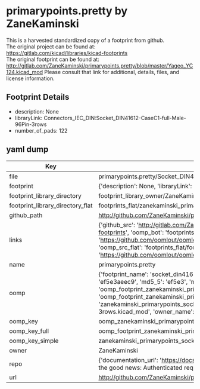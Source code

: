 # primarypoints.pretty by ZaneKaminski  
This is a harvested standardized copy of a footprint from github.  
The original project can be found at:  
https://gitlab.com/kicad/libraries/kicad-footprints  
The original footprint can be found at:
http://gitlab.com/ZaneKaminski/primarypoints.pretty/blob/master/Yageo_YC124.kicad_mod
Please consult that link for additional, details, files, and license information.  
## Footprint Details
* description: None  
* libraryLink: Connectors_IEC_DIN:Socket_DIN41612-CaseC1-full-Male-96Pin-3rows  
* number_of_pads: 122  
## yaml dump  
| Key | Value |  
| --- | --- |  
| file | primarypoints.pretty/Socket_DIN41612-CaseC1-full-Male-96Pin-3rows.kicad_mod |  
| footprint | {'description': None, 'libraryLink': 'Connectors_IEC_DIN:Socket_DIN41612-CaseC1-full-Male-96Pin-3rows', 'number_of_pads': 122} |  
| footprint_library_directory | footprint_library_owner/ZaneKaminski_primarypoints.pretty |  
| footprint_library_directory_flat | footprints_flat/zanekaminski_primarypoints_socket_din41612_casec1_full_male_96pin_3rows/working |  
| github_path | http://github.com/ZaneKaminski/primarypoints.pretty/blob/master/Socket_DIN41612-CaseC1-full-Male-96Pin-3rows.kicad_mod |  
| links | {'github_src': 'http://gitlab.com/ZaneKaminski/primarypoints.pretty/blob/master/Yageo_YC124.kicad_mod', 'github_src_repo': 'https://gitlab.com/kicad/libraries/kicad-footprints', 'oomp_bot': 'footprints/zanekaminski_primarypoints_socket_din41612_casec1_full_male_96pin_3rows/working', 'oomp_bot_github': 'https://github.com/oomlout/oomlout_oomp_footprint_bot/tree/main/footprints/zanekaminski_primarypoints_socket_din41612_casec1_full_male_96pin_3rows/working', 'oomp_src_flat': 'footprints_flat/footprints_flat/zanekaminski_primarypoints_socket_din41612_casec1_full_male_96pin_3rows/working', 'oomp_src_flat_github': 'https://github.com/oomlout/oomlout_oomp_footprint_src/tree/main/footprints_flat/zanekaminski_primarypoints_socket_din41612_casec1_full_male_96pin_3rows/working'} |  
| name | primarypoints.pretty |  
| oomp | {'footprint_name': 'socket_din41612_casec1_full_male_96pin_3rows', 'library_name': 'primarypoints', 'md5': 'ef5e3aeec99a8160facbc682722be4ee', 'md5_10': 'ef5e3aeec9', 'md5_5': 'ef5e3', 'md5_6': 'ef5e3a', 'oomp_key': 'oomp_zanekaminski_primarypoints_socket_din41612_casec1_full_male_96pin_3rows', 'oomp_key_extra': 'oomp_footprint_zanekaminski_primarypoints_socket_din41612_casec1_full_male_96pin_3rows', 'oomp_key_full': 'oomp_footprint_zanekaminski_primarypoints_socket_din41612_casec1_full_male_96pin_3rows_ef5e3a', 'oomp_key_simple': 'zanekaminski_primarypoints_socket_din41612_casec1_full_male_96pin_3rows', 'original_filename': 'primarypoints.pretty/Socket_DIN41612-CaseC1-full-Male-96Pin-3rows.kicad_mod', 'owner_name': 'zanekaminski'} |  
| oomp_key | oomp_zanekaminski_primarypoints_socket_din41612_casec1_full_male_96pin_3rows |  
| oomp_key_full | oomp_footprint_zanekaminski_primarypoints_socket_din41612_casec1_full_male_96pin_3rows |  
| oomp_key_simple | zanekaminski_primarypoints_socket_din41612_casec1_full_male_96pin_3rows |  
| owner | ZaneKaminski |  
| repo | {'documentation_url': 'https://docs.github.com/rest/overview/resources-in-the-rest-api#rate-limiting', 'message': "API rate limit exceeded for 84.66.173.59. (But here's the good news: Authenticated requests get a higher rate limit. Check out the documentation for more details.)"} |  
| url | http://github.com/ZaneKaminski/primarypoints.pretty |  

